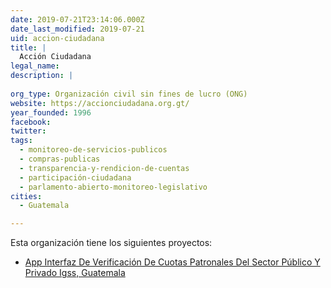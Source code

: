 ```yaml
---
date: 2019-07-21T23:14:06.000Z
date_last_modified: 2019-07-21
uid: accion-ciudadana
title: |
  Acción Ciudadana
legal_name: 
description: |
  
org_type: Organización civil sin fines de lucro (ONG)
website: https://accionciudadana.org.gt/
year_founded: 1996
facebook: 
twitter: 
tags:
  - monitoreo-de-servicios-publicos
  - compras-publicas
  - transparencia-y-rendicion-de-cuentas
  - participación-ciudadana
  - parlamento-abierto-monitoreo-legislativo
cities: 
  - Guatemala

---
```


Esta organización tiene los siguientes proyectos:

- [App Interfaz De Verificación De Cuotas Patronales Del Sector Público Y Privado Igss, Guatemala](/proyectos/app-interfaz-de-verificacion-de-cuotas-patronales-del-sector-publico-y-privado-igss-guatemala)
